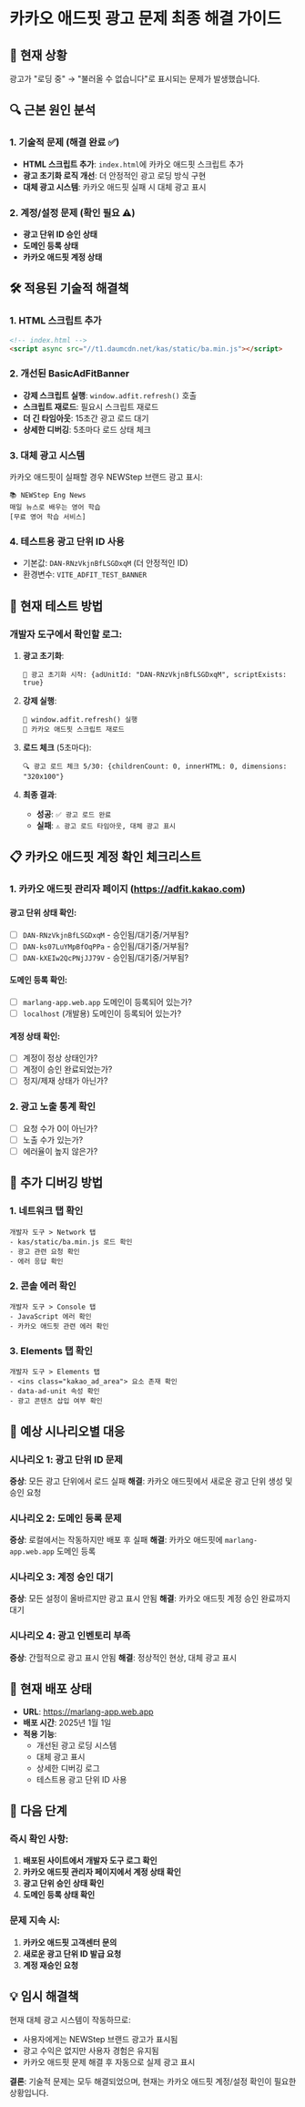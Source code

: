 # 카카오 애드핏 광고 문제 최종 해결 가이드

## 🚨 현재 상황

광고가 "로딩 중" → "불러올 수 없습니다"로 표시되는 문제가 발생했습니다.

## 🔍 근본 원인 분석

### 1. 기술적 문제 (해결 완료 ✅)
- **HTML 스크립트 추가**: `index.html`에 카카오 애드핏 스크립트 추가
- **광고 초기화 로직 개선**: 더 안정적인 광고 로딩 방식 구현
- **대체 광고 시스템**: 카카오 애드핏 실패 시 대체 광고 표시

### 2. 계정/설정 문제 (확인 필요 ⚠️)
- **광고 단위 ID 승인 상태**
- **도메인 등록 상태**
- **카카오 애드핏 계정 상태**

## 🛠️ 적용된 기술적 해결책

### 1. HTML 스크립트 추가
```html
<!-- index.html -->
<script async src="//t1.daumcdn.net/kas/static/ba.min.js"></script>
```

### 2. 개선된 BasicAdFitBanner
- **강제 스크립트 실행**: `window.adfit.refresh()` 호출
- **스크립트 재로드**: 필요시 스크립트 재로드
- **더 긴 타임아웃**: 15초간 광고 로드 대기
- **상세한 디버깅**: 5초마다 로드 상태 체크

### 3. 대체 광고 시스템
카카오 애드핏이 실패할 경우 NEWStep 브랜드 광고 표시:
```
📚 NEWStep Eng News
매일 뉴스로 배우는 영어 학습
[무료 영어 학습 서비스]
```

### 4. 테스트용 광고 단위 ID 사용
- 기본값: `DAN-RNzVkjnBfLSGDxqM` (더 안정적인 ID)
- 환경변수: `VITE_ADFIT_TEST_BANNER`

## 🧪 현재 테스트 방법

### 개발자 도구에서 확인할 로그:

1. **광고 초기화**:
   ```
   🎯 광고 초기화 시작: {adUnitId: "DAN-RNzVkjnBfLSGDxqM", scriptExists: true}
   ```

2. **강제 실행**:
   ```
   🔄 window.adfit.refresh() 실행
   🔄 카카오 애드핏 스크립트 재로드
   ```

3. **로드 체크** (5초마다):
   ```
   🔍 광고 로드 체크 5/30: {childrenCount: 0, innerHTML: 0, dimensions: "320x100"}
   ```

4. **최종 결과**:
   - **성공**: `✅ 광고 로드 완료`
   - **실패**: `⚠️ 광고 로드 타임아웃, 대체 광고 표시`

## 📋 카카오 애드핏 계정 확인 체크리스트

### 1. 카카오 애드핏 관리자 페이지 (https://adfit.kakao.com)

#### 광고 단위 상태 확인:
- [ ] `DAN-RNzVkjnBfLSGDxqM` - 승인됨/대기중/거부됨?
- [ ] `DAN-ks07LuYMpBfOqPPa` - 승인됨/대기중/거부됨?
- [ ] `DAN-kXEIw2QcPNjJJ79V` - 승인됨/대기중/거부됨?

#### 도메인 등록 확인:
- [ ] `marlang-app.web.app` 도메인이 등록되어 있는가?
- [ ] `localhost` (개발용) 도메인이 등록되어 있는가?

#### 계정 상태 확인:
- [ ] 계정이 정상 상태인가?
- [ ] 계정이 승인 완료되었는가?
- [ ] 정지/제재 상태가 아닌가?

### 2. 광고 노출 통계 확인
- [ ] 요청 수가 0이 아닌가?
- [ ] 노출 수가 있는가?
- [ ] 에러율이 높지 않은가?

## 🔧 추가 디버깅 방법

### 1. 네트워크 탭 확인
```
개발자 도구 > Network 탭
- kas/static/ba.min.js 로드 확인
- 광고 관련 요청 확인
- 에러 응답 확인
```

### 2. 콘솔 에러 확인
```
개발자 도구 > Console 탭
- JavaScript 에러 확인
- 카카오 애드핏 관련 에러 확인
```

### 3. Elements 탭 확인
```
개발자 도구 > Elements 탭
- <ins class="kakao_ad_area"> 요소 존재 확인
- data-ad-unit 속성 확인
- 광고 콘텐츠 삽입 여부 확인
```

## 🎯 예상 시나리오별 대응

### 시나리오 1: 광고 단위 ID 문제
**증상**: 모든 광고 단위에서 로드 실패
**해결**: 카카오 애드핏에서 새로운 광고 단위 생성 및 승인 요청

### 시나리오 2: 도메인 등록 문제
**증상**: 로컬에서는 작동하지만 배포 후 실패
**해결**: 카카오 애드핏에 `marlang-app.web.app` 도메인 등록

### 시나리오 3: 계정 승인 대기
**증상**: 모든 설정이 올바르지만 광고 표시 안됨
**해결**: 카카오 애드핏 계정 승인 완료까지 대기

### 시나리오 4: 광고 인벤토리 부족
**증상**: 간헐적으로 광고 표시 안됨
**해결**: 정상적인 현상, 대체 광고 표시

## 🚀 현재 배포 상태

- **URL**: https://marlang-app.web.app
- **배포 시간**: 2025년 1월 1일
- **적용 기능**:
  - 개선된 광고 로딩 시스템
  - 대체 광고 표시
  - 상세한 디버깅 로그
  - 테스트용 광고 단위 ID 사용

## 🔄 다음 단계

### 즉시 확인 사항:
1. **배포된 사이트에서 개발자 도구 로그 확인**
2. **카카오 애드핏 관리자 페이지에서 계정 상태 확인**
3. **광고 단위 승인 상태 확인**
4. **도메인 등록 상태 확인**

### 문제 지속 시:
1. **카카오 애드핏 고객센터 문의**
2. **새로운 광고 단위 ID 발급 요청**
3. **계정 재승인 요청**

## 💡 임시 해결책

현재 대체 광고 시스템이 작동하므로:
- 사용자에게는 NEWStep 브랜드 광고가 표시됨
- 광고 수익은 없지만 사용자 경험은 유지됨
- 카카오 애드핏 문제 해결 후 자동으로 실제 광고 표시

**결론**: 기술적 문제는 모두 해결되었으며, 현재는 카카오 애드핏 계정/설정 확인이 필요한 상황입니다.